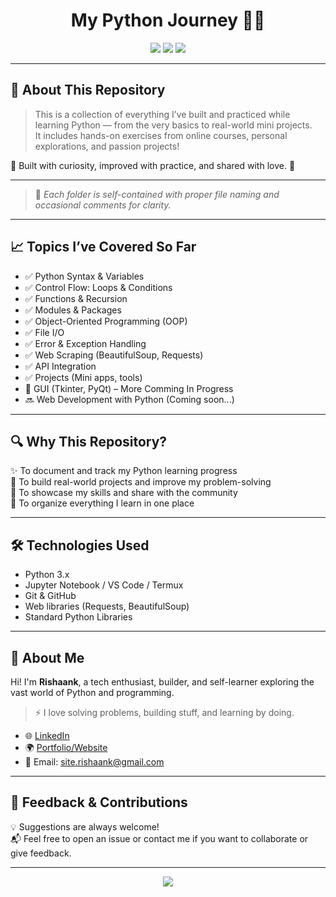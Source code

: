 <h1 align="center">My Python Journey 🐍🚀</h1>

<p align="center">
  <img src="https://img.shields.io/badge/Language-Python-blue?style=for-the-badge&logo=python" />
  <img src="https://img.shields.io/badge/Status-Learning-informational?style=for-the-badge&logo=progress" />
  <img src="https://img.shields.io/github/last-commit/yourusername/my-python-journey?style=for-the-badge" />
</p>

---

## 🌟 About This Repository

> This is a collection of everything I’ve built and practiced while learning Python — from the very basics to real-world mini projects.  
> It includes hands-on exercises from online courses, personal explorations, and passion projects!

🧠 Built with curiosity, improved with practice, and shared with love. 💙

---


> 📌 _Each folder is self-contained with proper file naming and occasional comments for clarity._

---

## 📈 Topics I’ve Covered So Far

- ✅ Python Syntax & Variables  
- ✅ Control Flow: Loops & Conditions  
- ✅ Functions & Recursion  
- ✅ Modules & Packages  
- ✅ Object-Oriented Programming (OOP)  
- ✅ File I/O  
- ✅ Error & Exception Handling  
- ✅ Web Scraping (BeautifulSoup, Requests)  
- ✅ API Integration  
- ✅ Projects (Mini apps, tools)  
- 🔄 GUI (Tkinter, PyQt) – More Comming In Progress  
- 🔜 Web Development with Python (Coming soon...)

---

## 🔍 Why This Repository?

✨ To document and track my Python learning progress  
🎯 To build real-world projects and improve my problem-solving  
📢 To showcase my skills and share with the community  
📁 To organize everything I learn in one place

---

## 🛠️ Technologies Used

- Python 3.x  
- Jupyter Notebook / VS Code / Termux  
- Git & GitHub  
- Web libraries (Requests, BeautifulSoup)  
- Standard Python Libraries  

---

## 💼 About Me

Hi! I'm **Rishaank**, a tech enthusiast, builder, and self-learner exploring the vast world of Python and programming.  
> ⚡ I love solving problems, building stuff, and learning by doing.

- 🌐 [LinkedIn](https://linkedin.com/in/thelostboy231)   
- 🌍 [Portfolio/Website](https://rishaank.netlify.app) 
- 📧 Email: site.rishaank@gmail.com  

---

## 📢 Feedback & Contributions

💡 Suggestions are always welcome!  
📬 Feel free to open an issue or contact me if you want to collaborate or give feedback.

---

<p align="center">
  <img src="https://readme-typing-svg.herokuapp.com?font=Fira+Code&duration=3000&pause=1000&color=00FF00&center=true&vCenter=true&width=435&lines=Thanks+for+visiting+my+repo!;Happy+Coding+%F0%9F%92%BB" />
</p>
